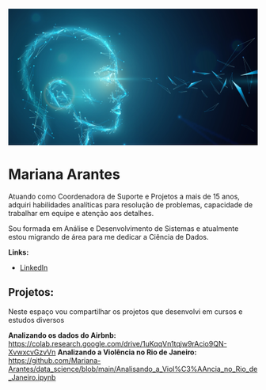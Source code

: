 <p align="C:\ANALISE DADOS">
  <img src="banner2.jpg" >
</p>

# Mariana Arantes

Atuando como Coordenadora de Suporte e Projetos a mais de 15 anos, adquiri habilidades analíticas para resolução de problemas, capacidade de trabalhar em equipe e atenção aos detalhes. 

Sou formada em Análise e Desenvolvimento de Sistemas e atualmente estou migrando de área para me dedicar a Ciência de Dados.

**Links:**
* [LinkedIn](www.linkedin.com/in/mariana-arantes-b830b7129)


## Projetos:
Neste espaço vou compartilhar os projetos que desenvolvi em cursos e estudos diversos

**Analizando os dados do Airbnb:** https://colab.research.google.com/drive/1uKqqVn1tqjw9rAcio9QN-XvwxcvGzvVn
**Analizando a Violência no Rio de Janeiro:** https://github.com/Mariana-Arantes/data_science/blob/main/Analisando_a_Viol%C3%AAncia_no_Rio_de_Janeiro.ipynb

